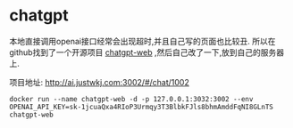# chatgpt

本地直接调用openai接口经常会出现超时,并且自己写的页面也比较丑.
所以在github找到了一个开源项目 [chatgpt-web](https://github.com/Chanzhaoyu/chatgpt-web) ,然后自己改了一下,放到自己的服务器上.

项目地址: <http://ai.justwkj.com:3002/#/chat/1002>

```shell
docker run --name chatgpt-web -d -p 127.0.0.1:3032:3002 --env OPENAI_API_KEY=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 chatgpt-web
```
